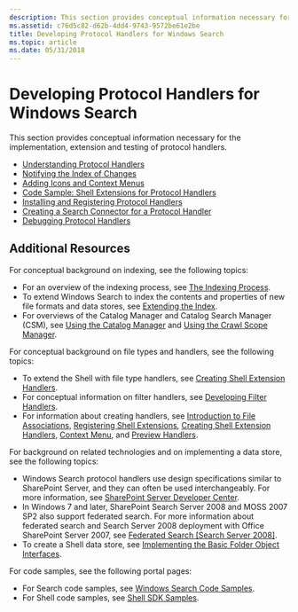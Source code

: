 ```yaml
---
description: This section provides conceptual information necessary for the implementation, extension and testing of protocol handlers.
ms.assetid: c76d5c82-d62b-4dd4-9743-9572be61e2be
title: Developing Protocol Handlers for Windows Search
ms.topic: article
ms.date: 05/31/2018
---
```


# Developing Protocol Handlers for Windows Search

This section provides conceptual information necessary for the implementation, extension and testing of protocol handlers.

-   [Understanding Protocol Handlers](-search-3x-wds-extidx-prot-implementing.md)
-   [Notifying the Index of Changes](-search-3x-wds-notifyingofchanges.md)
-   [Adding Icons and Context Menus](-search-3x-wds-ph-ui-extensions.md)
-   [Code Sample: Shell Extensions for Protocol Handlers](-search-3x-wds-ph-ui-samplecode.md)
-   [Installing and Registering Protocol Handlers](-search-3x-wds-ph-install-registration.md)
-   [Creating a Search Connector for a Protocol Handler](-search-3x-wds-ph-search-connector.md)
-   [Debugging Protocol Handlers](-search-ws-protocolhandlertesting.md)

## Additional Resources

For conceptual background on indexing, see the following topics:

-   For an overview of the indexing process, see [The Indexing Process](-search-indexing-process-overview.md).
-   To extend Windows Search to index the contents and properties of new file formats and data stores, see [Extending the Index](-search-3x-wds-extidx-overview.md).
-   For overviews of the Catalog Manager and Catalog Search Manager (CSM), see [Using the Catalog Manager](-search-3x-wds-mngidx-catalog-manager.md) and [Using the Crawl Scope Manager](-search-3x-wds-extidx-csm.md).

For conceptual background on file types and handlers, see the following topics:

-   To extend the Shell with file type handlers, see [Creating Shell Extension Handlers](../shell/handlers.md).
-   For conceptual information on filter handlers, see [Developing Filter Handlers](-search-ifilter-conceptual.md).
-   For information about creating handlers, see [Introduction to File Associations](../shell/fa-intro.md), [Registering Shell Extensions](../shell/reg-shell-exts.md), [Creating Shell Extension Handlers](../shell/handlers.md), [Context Menu](/previous-versions/windows/desktop/legacy/cc144169(v=vs.85)), and [Preview Handlers](../shell/preview-handlers.md).

For background on related technologies and on implementing a data store, see the following topics:

-   Windows Search protocol handlers use design specifications similar to SharePoint Server, and they can often be used interchangeably. For more information, see [SharePoint Server Developer Center](https://developer.microsoft.com/office/docs).
-   In Windows 7 and later, SharePoint Search Server 2008 and MOSS 2007 SP2 also support federated search. For more information about federated search and Search Server 2008 deployment with Office SharePoint Server 2007, see [Federated Search \[Search Server 2008\]](/previous-versions/office/bb931109(v=office.14)).
-   To create a Shell data store, see [Implementing the Basic Folder Object Interfaces](/previous-versions/windows/desktop/legacy/cc144093(v=vs.85)).

For code samples, see the following portal pages:

-   For Search code samples, see [Windows Search Code Samples](-search-samples-ovw.md).
-   For Shell code samples, see [Shell SDK Samples](/previous-versions/windows/desktop/legacy/dd940376(v=vs.85)).

 

 
